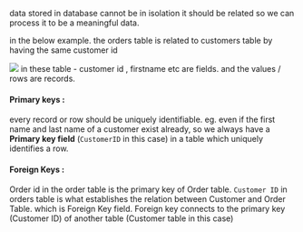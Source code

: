 data stored in database cannot be in isolation it should be related so we can process it to be a meaningful data.

in the below example. the orders table is related to customers table by having the same customer id

![](Pasted%20image%2020240220072814.png)
	in these table -
		customer id , firstname etc are fields.
		 and the values / rows are records.


#### Primary keys :
every record or row should be uniquely identifiable. eg. even if the first name and last name of a customer exist already, so we always have a **Primary key field** (`CustomerID` in this case) in a table which uniquely identifies a row.

#### Foreign Keys :

Order id in the order table is the primary key of Order table. `Customer ID` in orders table is what establishes the relation between Customer and Order Table.  which is Foreign Key field. Foreign key connects to the primary key (Customer ID) of another table (Customer table in this case) 